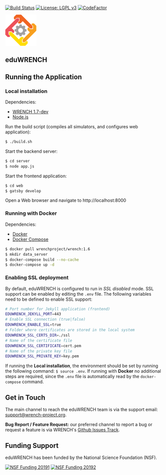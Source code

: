 [![Build Status][action-badge]][action-link]
[![License: LGPL v3][license-badge]](LICENSE)
[![CodeFactor][codefactor-badge]][codefactor-link]

<img src="web/src/images/wrench_logo.png" width="100" />

## eduWRENCH

## Running the Application

### Local installation

Dependencies:
- [WRENCH 1.7-dev](https://github.com/wrench-project/wrench)
- [Node.js](https://nodejs.org/en/)


Run the build script (compiles all simulators, and configures web application):

```bash
$ ./build.sh
```

Start the backend server:

```bash
$ cd server
$ node app.js
```

Start the frontend application:

```bash
$ cd web
$ gatsby develop
```

Open a Web browser and navigate to http://localhost:8000

### Running with Docker

Dependencies:
- [Docker](https://docs.docker.com/install/)
- [Docker Compose](https://docs.docker.com/compose/install/)

```bash
$ docker pull wrenchproject/wrench:1.6
$ mkdir data_server
$ docker-compose build --no-cache
$ docker-compose up -d
```

### Enabling SSL deployment

By default, eduWRENCH is configured to run in _SSL disabled_ mode. SSL
support can be enabled by editing the `.env` file. The following variables
need to be defined to enable SSL support:

```bash
# Port number for Jekyll application (frontend)
EDUWRENCH_JEKYLL_PORT=443
# Enable SSL connection (true|false)
EDUWRENCH_ENABLE_SSL=true
# Folder where certificates are stored in the local system
EDUWRENCH_SSL_CERTS_DIR=./ssl
# Name of the certificate file
EDUWRENCH_SSL_CERTIFICATE=cert.pem
# Name of the private key file
EDUWRENCH_SSL_PRIVATE_KEY=key.pem
```

If running the **Local installation**, the environment should be set by
running the following command: `$ source .env`. If running with **Docker**
no additional steps are required, since the `.env` file is automatically
read by the `docker-compose` command.

## Get in Touch

The main channel to reach the eduWRENCH team is via the support email:
[support@wrench-project.org](mailto:support@wrench-project.org).

**Bug Report / Feature Request:** our preferred channel to report a bug or request a feature is via
WRENCH's [Github Issues Track](https://github.com/wrench-project/eduwrench/issues).

## Funding Support

eduWRENCH has been funded by the National Science Foundation (NSF).

[![NSF Funding 20191][nsf-20191-badge]][nsf-20191-link]
[![NSF Funding 20192][nsf-20192-badge]][nsf-20192-link]

[action-badge]:             https://github.com/wrench-project/eduwrench/actions/workflows/build-and-deploy.yml/badge.svg
[action-link]:              https://github.com/wrench-project/eduwrench/actions/workflows/build-and-deploy.yml
[license-badge]:            https://img.shields.io/badge/License-LGPL%20v3-blue.svg
[codefactor-badge]:         https://www.codefactor.io/repository/github/wrench-project/eduwrench/badge
[codefactor-link]:          https://www.codefactor.io/repository/github/wrench-project/eduwrench
[nsf-20191-badge]:          https://img.shields.io/badge/NSF-1923539-blue
[nsf-20191-link]:           https://nsf.gov/awardsearch/showAward?AWD_ID=1923539
[nsf-20192-badge]:          https://img.shields.io/badge/NSF-1923621-blue
[nsf-20192-link]:           https://nsf.gov/awardsearch/showAward?AWD_ID=1923621
